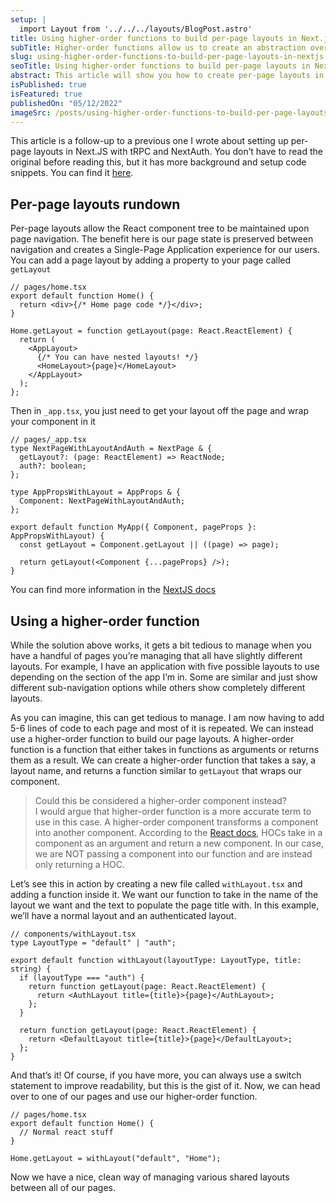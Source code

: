 ```yaml
---
setup: |
  import Layout from '../../../layouts/BlogPost.astro'
title: Using higher-order functions to build per-page layouts in Next.js
subTitle: Higher-order functions allow us to create an abstraction over how we set up our page layouts.
slug: using-higher-order-functions-to-build-per-page-layouts-in-nextjs
seoTitle: Using higher-order functions to build per-page layouts in NextJS
abstract: This article will show you how to create per-page layouts in Next.js using a higher-order function.
isPublished: true
isFeatured: true
publishedOn: "05/12/2022"
imageSrc: /posts/using-higher-order-functions-to-build-per-page-layouts-in-nextjs.png
---
```


This article is a follow-up to a previous one I wrote about setting up per-page layouts in Next.JS with tRPC and NextAuth. You don’t have to read the original before reading this, but it has more background and setup code snippets. You can find it [here](https://www.brockherion.dev/blog/posts/creating-per-page-layouts-with-nextjs-typescript-trcp-and-nextauth).

## Per-page layouts rundown

Per-page layouts allow the React component tree to be maintained upon page navigation. The benefit here is our page state is preserved between navigation and creates a Single-Page Application experience for our users. You can add a page layout by adding a property to your page called `getLayout`

```tsx
// pages/home.tsx
export default function Home() {
  return <div>{/* Home page code */}</div>;
}

Home.getLayout = function getLayout(page: React.ReactElement) {
  return (
    <AppLayout>
      {/* You can have nested layouts! */}
      <HomeLayout>{page}</HomeLayout>
    </AppLayout>
  );
};
```

Then in `_app.tsx`, you just need to get your layout off the page and wrap your component in it

```tsx
// pages/_app.tsx
type NextPageWithLayoutAndAuth = NextPage & {
  getLayout?: (page: ReactElement) => ReactNode;
  auth?: boolean;
};

type AppPropsWithLayout = AppProps & {
  Component: NextPageWithLayoutAndAuth;
};

export default function MyApp({ Component, pageProps }: AppPropsWithLayout) {
  const getLayout = Component.getLayout || ((page) => page);

  return getLayout(<Component {...pageProps} />);
}
```

You can find more information in the [NextJS docs](https://nextjs.org/docs/basic-features/layouts)

## Using a higher-order function

While the solution above works, it gets a bit tedious to manage when you have a handful of pages you’re managing that all have slightly different layouts. For example, I have an application with five possible layouts to use depending on the section of the app I’m in. Some are similar and just show different sub-navigation options while others show completely different layouts.

As you can imagine, this can get tedious to manage. I am now having to add 5-6 lines of code to each page and most of it is repeated. We can instead use a higher-order function to build our page layouts. A higher-order function is a function that either takes in functions as arguments or returns them as a result. We can create a higher-order function that takes a say, a layout name, and returns a function similar to `getLayout` that wraps our component.

> Could this be considered a higher-order component instead? <br/> I would argue that higher-order function is a more accurate term to use in this case. A higher-order component transforms a component into another component. According to the [React docs](https://reactjs.org/docs/higher-order-components.html), HOCs take in a component as an argument and return a new component. In our case, we are NOT passing a component into our function and are instead only returning a HOC.

Let’s see this in action by creating a new file called `withLayout.tsx` and adding a function inside it. We want our function to take in the name of the layout we want and the text to populate the page title with. In this example, we’ll have a normal layout and an authenticated layout.

```tsx
// components/withLayout.tsx
type LayoutType = "default" | "auth";

export default function withLayout(layoutType: LayoutType, title: string) {
  if (layoutType === "auth") {
    return function getLayout(page: React.ReactElement) {
      return <AuthLayout title={title}>{page}</AuthLayout>;
    };
  }

  return function getLayout(page: React.ReactElement) {
    return <DefaultLayout title={title}>{page}</DefaultLayout>;
  };
}
```

And that’s it! Of course, if you have more, you can always use a switch statement to improve readability, but this is the gist of it. Now, we can head over to one of our pages and use our higher-order function.

```tsx
// pages/home.tsx
export default function Home() {
  // Normal react stuff
}

Home.getLayout = withLayout("default", "Home");
```

Now we have a nice, clean way of managing various shared layouts between all of our pages.
